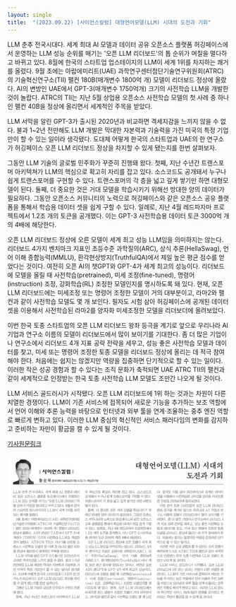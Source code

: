 ```yaml
---
layout: single
title:  "(2023.09.22) [사이언스칼럼] 대형언어모델(LLM) 시대의 도전과 기회"
---
```


LLM 춘추 전국시대다. 세계 최대 AI 모델과 데이터 공유 오픈소스 플랫폼 허깅페이스에서 운영하는 LLM 성능 순위를 매기는 '오픈 LLM 리더보드'의 톱 순위가 며칠을 멀다하고 바뀌고 있다. 8월에 한국의 스타트업 업스테이지의 LLM이 세계 1위를 차지하는 쾌거를 올렸다. 9월 초에는 아랍에미리트(UAE) 과학연구센터첨단기술연구위원회(ATRC)의 기술혁신연구소(TII) 팰컨 180B(매개변수 1800억 개) 모델이 리더보드 정상에 올랐다. AI의 변방인 UAE에서 GPT-3(매개변수 1750억개) 크기의 사전학습 LLM을 개발한 것이 놀랍다. ATRC의 TII는 지난 5월 상업용 오픈소스 사전학습 모델의 첫 사례 중 하나인 팰컨 40B을 정상에 올리면서 세계적인 주목을 받았다.

LLM 서막을 알린 GPT-3가 출시된 2020년과 비교하면 격세지감을 느끼지 않을 수 없다. 불과 1~2년 전만해도 LLM 개발은 막대한 자본력과 기술력을 가진 미국의 특정 기업만이 할 수 있는 일이라 생각됐다. 도대체 어떻게 한국의 스타트업과 UAE의 한 연구소가 허깅페이스 오픈 LLM 리더보드 정상을 차지할 수 있게 됐는지를 한번 살펴보자.

그동안 LLM 기술의 글로벌 민주화가 꾸준히 진행돼 왔다. 첫째, 지난 수년간 트랜스포머 아키텍쳐가 LLM의 핵심으로 확고히 자리를 잡고 있다. 소스코드도 공개돼서 누구나 쉽게 트랜스포머를 구현할 수 있다. 트랜스포머의 각 층을 넓고 깊게 쌓기만 하면 대형모델이 된다. 둘째, 더 중요한 것은 거대 모델을 학습시키기 위해선 방대한 양의 데이터가 필요하다. 그동안 오픈소스 커뮤니티의 노력으로 허깅페이스와 같은 오픈소스 공유 플랫폼을 통해서 학습용 데이터 셋을 쉽게 구할 수 있다. 일례로, 지난 4월 레드파자마 프로젝트에서 1.2조 개의 토큰을 공개했다. 이는 GPT-3 사전학습용 데이터 토큰 3000억 개의 4배에 해당한다.

오픈 LLM 리더보드 정상에 오른 모델이 세계 최고 성능 LLM임을 의미하지는 않는다. 리더보드 4가지 벤치마크 지표인 초등수준 과학질의(ARC), 상식 추론(HellaSwag), 언어 이해 종합능력(MMLU), 환각현상방지(TruthfulQA)에서 제일 높은 평균 점수를 얻었다는 것이다. 여전히 오픈 AI의 챗GPT와 GPT-4가 세계 최고의 성능이다. 리더보드에 모델을 올릴 때 사전학습(pretrained), 미세 조정(fine-tuned), 명령어(instruction) 조정, 강화학습(RL) 조정한 모델인지를 명시하도록 돼 있다. 현재, 오픈 LLM 리더보드에는 미세조정 또는 명령어 조정한 모델이 거의 대부분이고, 라마2와 팰컨과 같이 사전학습 모델도 몇 개 보인다. 필자도 시험 삼아 허깅페이스에 공개된 데이터 셋을 이용해서 사전학습된 라마2를 양자화 미세조정한 모델을 리더보더에 올려보았다.

이번 한국 토종 스타트업의 오픈 LLM 리더보드 왕좌 등극을 계기로 앞으로 우리나라 AI 기업과 연구소 이름의 모델이 리더보드에서 많이 보이기를 기대한다. 좀 더 많은 기업이나 연구소에서 리더보드 4개 지표 공략 전략을 세우고, 성능 좋은 사전학습 모델과 데이터를 찾고, 미세 또는 명령어 조정한 토종 모델을 리더보드 정상에 올리는 데 적극 참여해야 한다. 처음에는 쉽지는 않겠지만 역량을 집중하면 단기적으로 할 수 있는 일이다. 이러한 작은 성공 경험과 할 수 있다는 조직 문화가 축적되면 UAE ATRC TII의 팰컨과 같이 세계적으로 인정받는 한국 토종 사전학습 LLM 모델도 조만간 나오게 될 것이다.

LLM 서비스 골드러시가 시작됐다. 오픈 LLM 리더보드에 1위 하는 것과는 차원이 다른 치열한 경쟁이다. LLM이 기존 서비스에 접목되어 새로운 기능을 추가하는 보조 역할에서 언어 이해와 추론 능력을 바탕으로 인터넷과 외부 툴을 연계·조율하는 중추 엔진 역할로 빠르게 변하고 있다. 이러한 LLM 중심의 혁신적인 서비스 패러다임의 변화를 감지하고 준비하는 자만이 황금을 캘 수 있게 될 것이다. 

[기사원문링크](http://www.joongdo.co.kr/web/view.php?lcode=&series=&key=20230921010006668)

![](/assets/images/2023-09-22.png)
